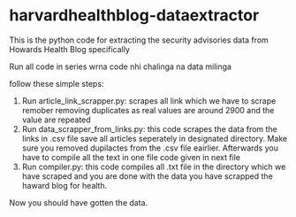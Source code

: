 # harvardhealthblog-dataextractor
This is the python code for extracting the security advisories data from Howards Health Blog specifically

Run all code in series wrna code nhi chalinga na data milinga

follow these simple steps:
1. Run article_link_scrapper.py: scrapes all link which we have to scrape remober removing duplicates as real values are around 2900 and the value are repeated
2. Run data_scrapper_from_links.py: this code scrapes the data from the links in .csv file save all articles seperately in designated directory. Make sure you removed dupilactes from the .csv file eairlier. Afterwards you have to compile all the text in one file code given in next file
3. Run compiler.py: this code compiles all .txt file in the directory which we have scraped and you are done with the data you have scrapped the haward blog for health.

Now you should have gotten the data.
